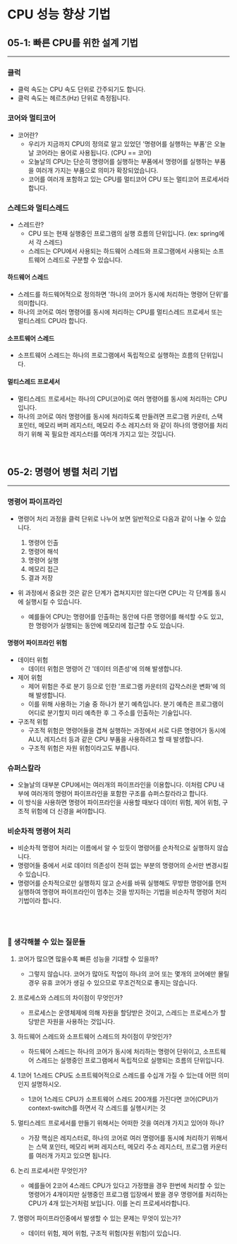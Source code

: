 # CPU 성능 향상 기법

## 05-1: 빠른 CPU를 위한 설계 기법
<hr>

### 클럭

- 클럭 속도는 CPU 속도 단위로 간주되기도 합니다.
- 클럭 속도는 헤르츠(Hz) 단위로 측정됩니다.

### 코어와 멀티코어

- 코어란?
  - 우리가 지금까지 CPU의 정의로 알고 있었던 '명령어를 실행하는 부품'은 오늘날 코어라는 용어로 사용됩니다. (CPU == 코어)
  - 오늘날의 CPU는 단순히 명령어를 실행하는 부품에서 명령어를 실행하는 부품을 여러개 가지는 부품으로 의미가 확장되었습니다.
  - 코어를 여러개 포함하고 있는 CPU를 멀티코어 CPU 또는 멀티코어 프로세서라 합니다.

### 스레드와 멀티스레드

- 스레드란?
  - CPU 또는 현재 실행중인 프로그램의 실행 흐름의 단위입니다. (ex: spring에서 각 스레드)
  - 스레드는 CPU에서 사용되는 하드웨어 스레드와 프로그램에서 사용되는 소프트웨어 스레드로 구분할 수 있습니다.

#### 하드웨어 스레드

- 스레드를 하드웨어적으로 정의하면 '하나의 코어가 동시에 처리하는 명령어 단위'를 의미합니다.
- 하나의 코어로 여러 명령어를 동시에 처리하는 CPU를 멀티스레드 프로세서 또는 멀티스레드 CPU라 합니다.

#### 소프트웨어 스레드

- 소프트웨어 스레드는 하나의 프로그램에서 독립적으로 실행하는 흐름의 단위입니다.

#### 멀티스레드 프로세서

- 멀티스레드 프로세서는 하나의 CPU(코어)로 여러 명령어를 동시에 처리하는 CPU입니다.
- 하나의 코어로 여러 명령어를 동시에 처리하도록 만들려면 프로그램 카운터, 스택 포인터, 메모리 버퍼 레지스터, 메모리 주소 레지스터
와 같이 하나의 명령어를 처리하기 위해 꼭 필요한 레지스터를 여러개 가지고 있는 것입니다.

<br>

## 05-2: 명령어 병렬 처리 기법
<hr>

### 명령어 파이프라인

- 명령어 처리 과정을 클럭 단위로 나누어 보면 일반적으로 다음과 같이 나눌 수 있습니다.
  1. 명령어 인출
  2. 명령어 해석
  3. 명령어 실행
  4. 메모리 접근
  5. 결과 저장

- 위 과정에서 중요한 것은 같은 단계가 겹쳐지지만 않는다면 CPU는 각 단계를 동시에 실행시킬 수 있습니다.
  - 예를들어 CPU는 명령어를 인출하는 동안에 다른 명령어를 해석할 수도 있고, 한 명령어가 실행되는 동안에 메모리에 접근할 수도 있습니다.

#### 명령어 파이프라인 위험

- 데이터 위험
  - 데이터 위험은 명령어 간 '데이터 의존성'에 의해 발생합니다. 
- 제어 위험
  - 제어 위험은 주로 분기 등으로 인한 '프로그램 카운터의 갑작스러운 변화'에 의해 발생합니다.
  - 이를 위해 사용하는 기술 중 하나가 분기 예측입니다. 분기 예측은 프로그램이 어디로 분기할지 미리 예측한 후 그 주소를 인출하는 기술입니다.
- 구조적 위험
  - 구조적 위험은 명령어들을 겹쳐 실행하는 과정에서 서로 다른 명령어가 동시에 ALU, 레지스터 등과 같은 CPU 부품을 사용하려고 할 때 발생합니다. 
  - 구조적 위험은 자원 위험이라고도 부릅니다.

### 슈퍼스칼라

- 오늘날의 대부분 CPU에서는 여러개의 파이프라인을 이용합니다. 이처럼 CPU 내부에 여러개의 명령어 파이프라인을 포함한 구조를 슈퍼스칼라라고 합니다.
- 이 방식을 사용하면 명령어 파이프라인을 사용할 때보다 데이터 위험, 제어 위험, 구조적 위험에 더 신경을 써야합니다.

### 비순차적 명령어 처리

- 비순차적 명령어 처리는 이름에서 알 수 있듯이 명령어를 순차적으로 실행하지 않습니다.
- 명령어들 중에서 서로 데이터 의존성이 전혀 없는 부분의 명령어의 순서만 변경시킬 수 있습니다.
- 명령어를 순차적으로만 실행하지 않고 순서를 바꿔 실행해도 무방한 명령어를 먼저 실행하여 명령어 파이프라인이 멈추는 것을 방지하는 기법을 비순차적 명령어 처리 기법이라 합니다.


<br>
<br>

### 🤔 생각해볼 수 있는 질문들

1. 코어가 많으면 많을수록 빠른 성능을 기대할 수 있을까?
   - 그렇지 않습니다. 코어가 많아도 작업이 하나의 코어 또는 몇개의 코어에만 몰릴 경우 유휴 코어가 생길 수 있으므로 무조건적으로 좋지는 않습니다.

2. 프로세스와 스레드의 차이점이 무엇인가?
   - 프로세스는 운영체제에 의해 자원을 할당받은 것이고, 스레드는 프로세스가 할당받은 자원을 사용하는 것입니다.

3. 하드웨어 스레드와 소프트웨어 스레드의 차이점이 무엇인가?
   - 하드웨어 스레드는 하나의 코어가 동시에 처리하는 명령어 단위이고, 소프트웨어 스레드는 실행중인 프로그램에서 독립적으로 실행되는 흐름의 단위입니다.

4. 1코어 1스레드 CPU도 소프트웨어적으로 스레드를 수십개 가질 수 있는데 어떤 의미인지 설명하시오.
   - 1코어 1스레드 CPU가 소프트웨어 스레드 200개를 가진다면 코어(CPU)가 context-switch를 하면서 각 스레드를 실행시키는 것

5. 멀티스레드 프로세서를 만들기 위해서는 어떠한 것을 여러개 가지고 있어야 하나?
   - 가장 핵심은 레지스터로, 하나의 코어로 여러 명령어를 동시에 처리하기 위해서는 스택 포인터, 메모리 버퍼 레지스터, 메모리 주소 레지스터, 프로그램 카운터를 여러개 가지고 있으면 됩니다.

6. 논리 프로세서란 무엇인가?
   - 예를들어 2코어 4스레드 CPU가 있다고 가정했을 경우 한번에 처리할 수 있는 명령어가 4개이지만 실행중인 프로그램 입장에서 봤을 경우 명령어를 처리하는 CPU가 4개 있는거처럼 보입니다. 이를 논리 프로세서라합니다. 

7. 명령어 파이프라인중에서 발생할 수 있는 문제는 무엇이 있는가?
   - 데이터 위험, 제어 위험, 구조적 위험(자원 위험)이 있습니다.


